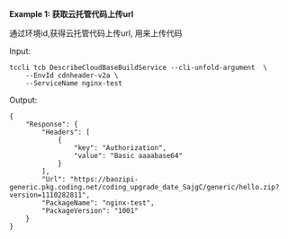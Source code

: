 **Example 1: 获取云托管代码上传url**

通过环境id,获得云托管代码上传url, 用来上传代码

Input: 

```
tccli tcb DescribeCloudBaseBuildService --cli-unfold-argument  \
    --EnvId cdnheader-v2a \
    --ServiceName nginx-test
```

Output: 
```
{
    "Response": {
        "Headers": [
            {
                "key": "Authorization",
                "value": "Basic aaaabase64"
            }
        ],
        "Url": "https://baozipi-generic.pkg.coding.net/coding_upgrade_date_SajgC/generic/hello.zip?version=1110282811",
        "PackageName": "nginx-test",
        "PackageVersion": "1001"
    }
}
```

